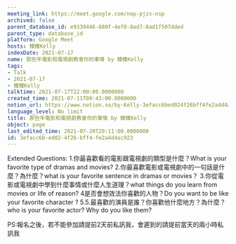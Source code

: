 ```yaml
---
meeting_link: https://meet.google.com/nep-pjzs-nsp
archived: false
parent_database_id: e9339446-880f-4ef0-8ad7-8ad1f507dded
parent_type: database_id
platform: Google Meet
hosts: 臻臻Kelly
indexDate: 2021-07-17
name: 那些年電影和電視劇教會你的事情 by 臻臻Kelly
tags:
- Talk
- 2021-07-17
- 臻臻Kelly
talktime: 2021-07-17T22:00:00.0000000
created_time: 2021-07-11T09:43:00.0000000
notion_url: https://www.notion.so/by-Kelly-3efacc6bed024f26bff4fe2a4d4ac923
language_level: No limit
title: 那些年電影和電視劇教會你的事情 by 臻臻Kelly
object: page
last_edited_time: 2021-07-20T20:11:00.0000000
id: 3efacc6b-ed02-4f26-bff4-fe2a4d4ac923
---
```


Extended Questions:
1.你最喜歡看的電影跟電視劇的類型是什麼？What is your favorite type of dramas and movies?
2.你最喜歡電影或電視劇中的一句話是什麼？為什麼？what is your favorite sentence in dramas or movies？
3.你從電影或電視劇中學到什麼事情或什麼人生道理？what things do you learn from movies or life of reason?
4是否會想效法你喜歡的人物？Do you want to be like your favorite character ?
5.5.最喜歡的演員是誰？你喜歡他什麼地方？為什麼？who is your favorite actor? Why do you like them?

PS:報名之後，若不能參加請提前2天前私訊我，會遲到的請提前當天的兩小時私訊我



